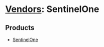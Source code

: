 # [Vendors](README.md): SentinelOne

## Products

- [SentinelOne](../products/8967aecc-ffb3-4cbe-a02e-258d1edca8d0.md)
